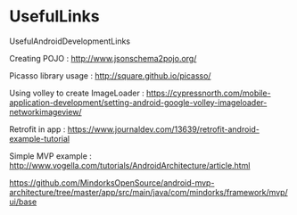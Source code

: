 # UsefulLinks
UsefulAndroidDevelopmentLinks


Creating POJO : http://www.jsonschema2pojo.org/

Picasso library usage : http://square.github.io/picasso/

Using volley to create ImageLoader : https://cypressnorth.com/mobile-application-development/setting-android-google-volley-imageloader-networkimageview/


Retrofit in app : https://www.journaldev.com/13639/retrofit-android-example-tutorial

Simple MVP example : http://www.vogella.com/tutorials/AndroidArchitecture/article.html

https://github.com/MindorksOpenSource/android-mvp-architecture/tree/master/app/src/main/java/com/mindorks/framework/mvp/ui/base
